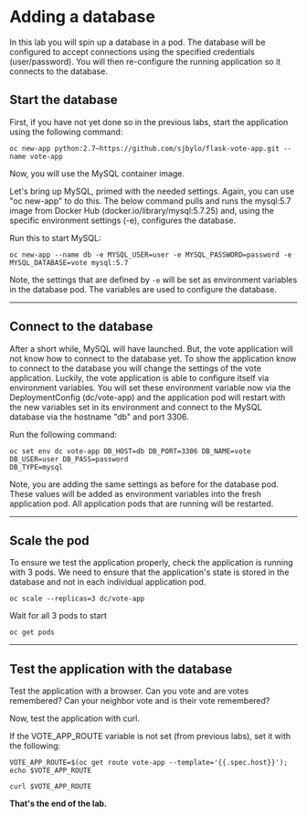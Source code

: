 # Adding a database 

In this lab you will spin up a database in a pod.  The database will be configured to accept
connections using the specified credentials (user/password). You will then re-configure the running 
application so it connects to the database. 

## Start the database

First, if you have not yet done so in the previous labs, start the application using the following command:

```
oc new-app python:2.7~https://github.com/sjbylo/flask-vote-app.git --name vote-app 
```

Now, you will use the MySQL container image.  

Let's bring up MySQL, primed with the needed settings.  Again, you can use "oc new-app" to do
this.  The below command pulls and runs the mysql:5.7 image from Docker Hub
(docker.io/library/mysql:5.7.25) and, using the specific environment settings (-e), configures the database. 

Run this to start MySQL:

```
oc new-app --name db -e MYSQL_USER=user -e MYSQL_PASSWORD=password -e MYSQL_DATABASE=vote mysql:5.7
```

Note, the settings that are defined by `-e` will be set as environment variables in the database
pod.  The variables are used to configure the database.

---
## Connect to the database

After a short while, MySQL will have launched.  But, the vote application will not know how to connect to the
database yet.  To show the application know to connect to the database you will change the settings of the vote
application.  Luckily, the vote application is able to configure itself via environment variables.
You will set these environment variable now via the DeploymentConfig (dc/vote-app) and the
application pod will restart with the new variables set in its environment and connect to the MySQL
database via the hostname "db" and port 3306. 

Run the following command:

```
oc set env dc vote-app DB_HOST=db DB_PORT=3306 DB_NAME=vote DB_USER=user DB_PASS=password
DB_TYPE=mysql
```
Note, you are adding the same settings as before for the database pod.  These values will be added as environment
variables into the fresh application pod. All application pods that are running will be restarted.

---
## Scale the pod

To ensure we test the application properly, check the application is running with 3 pods. We need to ensure that the 
application's state is stored in the database and not in each individual application pod.

```
oc scale --replicas=3 dc/vote-app
```

Wait for all 3 pods to start

```
oc get pods
```

---
## Test the application with the database

Test the application with a browser.  Can you vote and are votes remembered?   Can your neighbor
vote and is their vote remembered? 

Now, test the application with curl.

If the VOTE_APP_ROUTE variable is not set (from previous labs), set it with the following:

```
VOTE_APP_ROUTE=$(oc get route vote-app --template='{{.spec.host}}'); echo $VOTE_APP_ROUTE
```

```
curl $VOTE_APP_ROUTE 
```

**That's the end of the lab.**

